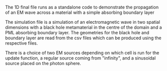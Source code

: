 The 1D final file runs as a standalone code to demonstrate the propagation of an EM wave across a material with a simple absorbing boundary layer

The simulation file is a simulation of an electromagnetic wave in two spatial dimensions with a black hole metamaterial in the centre of the domain and a PML absorbing boundary layer. The geometries for the black hole and boundary layer are read from the csv files which can be produced using the respective files.

There is a choice of two EM sources depending on which cell is run for the update function, a regular source coming from "infinity", and a sinusoidal source placed on the photon sphere.
